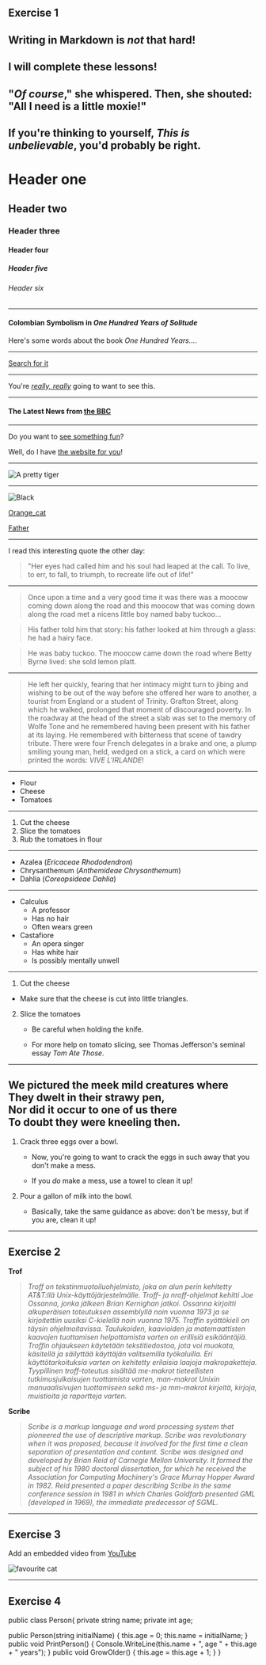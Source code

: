 ## Exercise 1

Writing in Markdown is _not_ that hard!
-------------------------
I **will** complete these lessons!
-----------------------------
"_Of course_," she whispered. Then, she shouted: "All I need is **a little moxie**!"
---------------------------------
If you're thinking to yourself, **_This is unbelievable_**, you'd probably be right.
---------------------------
# Header one
## Header two
### Header three
#### Header four
##### Header five
###### Header six
--------------------------
#### Colombian Symbolism in _One Hundred Years of Solitude_

Here's some words about the book _One Hundred Years..._.

--------------------

[Search for it](www.google.com)

----------------------

You're [*really, really*](www.dailykitten.com) going to want to see this.

-----------------------

#### The Latest News from [the BBC](www.bbc.com/news)

-------------------

Do you want to [see something fun][a fun place]?

Well, do I have [the website for you][another fun place]!

[a fun place]: www.zombo.com
[another fun place]: www.stumbleupon.com

------------------

![A pretty tiger](https://upload.wikimedia.org/wikipedia/commons/5/56/Tiger.50.jpg)

-------------------

![Black](https://upload.wikimedia.org/wikipedia/commons/a/a3/81_INF_DIV_SSI.jpg)

[Orange_cat](http://icons.iconarchive.com/icons/google/noto-emoji-animals-nature/256/22221-cat-icon.png)


[Father](http://octodex.github.com/images/founding-father.jpg)

---------------------------------------------------

I read this interesting quote the other day:

>"Her eyes had called him and his soul had leaped at the call. To live, to err, to fall, to triumph, to recreate life out of life!"
-----------------------
>Once upon a time and a very good time it was there was a moocow coming down along the road and this moocow that was coming down along the road met a nicens little boy named baby tuckoo...

>His father told him that story: his father looked at him through a glass: he had a hairy face.

>He was baby tuckoo. The moocow came down the road where Betty Byrne lived: she sold lemon platt.
-----------------------
>He left her quickly, fearing that her intimacy might turn to jibing and wishing to be out of the way before she offered her ware to another, a tourist from England or a student of Trinity. Grafton Street, along which he walked, prolonged that moment of discouraged poverty. In the roadway at the head of the street a slab was set to the memory of Wolfe Tone and he remembered having been present with his father at its laying. He remembered with bitterness that scene of tawdry tribute. There were four French delegates in a brake and one, a plump smiling young man, held, wedged on a stick, a card on which were printed the words: _VIVE L'IRLANDE_!
------------------------
* Flour
* Cheese
* Tomatoes
------------------------
1. Cut the cheese
2. Slice the tomatoes
3. Rub the tomatoes in flour
-------------------------
* Azalea (_Ericaceae Rhododendron_)
* Chrysanthemum (_Anthemideae Chrysanthemum_)
* Dahlia (_Coreopsideae Dahlia_)
---------------------------
* Calculus
    * A professor
    * Has no hair
    * Often wears green
* Castafiore
    *  An opera singer
    *  Has white hair
    *  Is possibly mentally unwell
-------------------------------
1. Cut the cheese

  * Make sure that the cheese is cut into little triangles.


2. Slice the tomatoes
    * Be careful when holding the knife.
    
    * For more help on tomato slicing, see Thomas Jefferson's seminal essay _Tom Ate Those_. 
--------------------------------------
We pictured the meek mild creatures where  
They dwelt in their strawy pen,  
Nor did it occur to one of us there  
To doubt they were kneeling then.
----------------------------------------------
1. Crack three eggs over a bowl.

    *  Now, you're going to want to crack the eggs in such           away that you don't make a mess.

    *  If you _do_ make a mess, use a towel to clean it up!

2. Pour a gallon of milk into the bowl.

    *  Basically, take the same guidance as above: don't be     messy, but if you are, clean it up!
-----------------------------------------------

## Exercise 2

**Trof**

>_Troff on tekstinmuotoiluohjelmisto, joka on alun perin kehitetty AT&T:llä Unix-käyttöjärjestelmälle.
Troff- ja nroff-ohjelmat kehitti Joe Ossanna, jonka jälkeen Brian Kernighan jatkoi. Ossanna kirjoitti
alkuperäisen toteutuksen assemblyllä noin vuonna 1973 ja se kirjoitettiin uusiksi C-kielellä noin vuonna 1975.
Troffin syöttökieli on täysin ohjelmoitavissa. Taulukoiden, kaavioiden ja matemaattisten kaavojen tuottamisen
helpottamista varten on erillisiä esikääntäjiä. Troffin ohjaukseen käytetään tekstitiedostoa, jota voi muokata,
käsitellä ja säilyttää käyttäjän valitsemilla työkaluilla. Eri käyttötarkoituksia varten on kehitetty erilaisia
laajoja makropaketteja. Tyypillinen troff-toteutus sisältää me-makrot tieteellisten tutkimusjulkaisujen
tuottamista varten, man-makrot Unixin manuaalisivujen tuottamiseen sekä ms- ja mm-makrot kirjeitä, kirjoja,
muistioita ja raportteja varten._

**Scribe**

>_Scribe is a markup language and word processing system that pioneered the use of descriptive markup. Scribe was
revolutionary when it was proposed, because it involved for the first time a clean separation of presentation and content.
Scribe was designed and developed by Brian Reid of Carnegie Mellon University. It formed the subject of his 1980 doctoral
dissertation, for which he received the Association for Computing Machinery's Grace Murray Hopper Award in 1982. Reid presented
a paper describing Scribe in the same conference session in 1981 in which Charles Goldfarb presented GML (developed in 1969),
the immediate predecessor of SGML._

-----------------------------------------------------

## Exercise 3

Add an embedded video from [YouTube](https://www.youtube.com/watch?v=dQw4w9WgXcQ&ab_channel=RickAstley)

![favourite cat](https://images.hindustantimes.com/rf/image_size_630x354/HT/p2/2019/08/08/Pictures/_6bda0940-b9ad-11e9-98cb-e738ad509720.jpg)


-------------------------------------------------------

## Exercise 4

public class Person{
  private string name;
  private int age;

  public Person(string initialName)
  {
    this.age = 0;
    this.name = initialName;
  }
  public void PrintPerson()
  {
    Console.WriteLine(this.name + ", age " + this.age + " years");
  }
  public void GrowOlder()
  {
    this.age = this.age + 1;
  }
}
